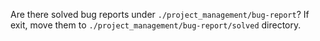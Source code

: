 <!-- ---
!-- Timestamp: 2025-05-25 23:54:41
!-- Author: ywatanabe
!-- File: /home/ywatanabe/.dotfiles/.claude/commands/bug-report-solved.md
!-- --- -->


Are there solved bug reports under `./project_management/bug-report`?
If exit, move them to `./project_management/bug-report/solved` directory.

<!-- EOF -->
